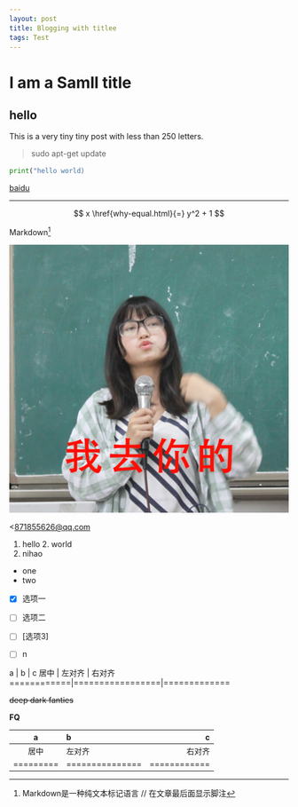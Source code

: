 ```yaml
---
layout: post
title: Blogging with titlee
tags: Test
---
```

# I am a Samll title

## hello

This is a very tiny tiny post with less than 250 letters.
> sudo apt-get update

```python
print("hello world)
```

[baidu](http://www.baidu.com)

---
$$ x \href{why-equal.html}{=} y^2 + 1 $$

Markdown[^1]
[^1]: Markdown是一种纯文本标记语言        // 在文章最后面显示脚注

![](a.jpg '胖子')

<871855626@qq.com

1. hello
	2. world
3. nihao

* one
* two

- [x] 选项一
- [ ] 选项二  
- [ ]  [选项3]
- [ ] n


a  | b | c
    居中    |     左对齐      |   右对齐    
============|=================|=============

~~deep dark fanties~~

**FQ**

|    a    |       b       |      c     |
|:-------:|:------------- | ----------:|
|   居中   |     左对齐     |   右对齐    |
|=========|===============|============|
